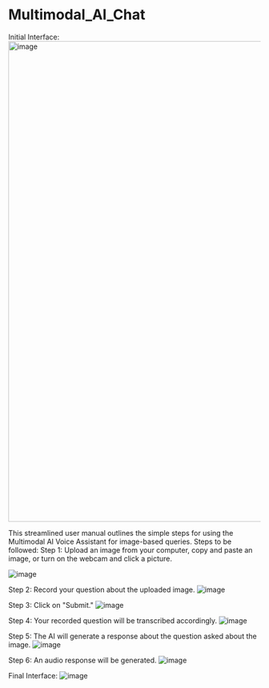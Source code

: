 # Multimodal_AI_Chat

Initial Interface:
<img width="960" alt="image" src="https://github.com/Uddeshya8272/Multimodal_AI_Chat/assets/118058617/934e51e6-1ac1-417d-b8dd-294ff6e39807">

This streamlined user manual outlines the simple steps for using the Multimodal AI Voice Assistant for image-based queries. 
Steps to be followed:
Step 1: Upload an image from your computer, copy and paste an image, or turn on the webcam and click a picture.
 
 ![image](https://github.com/Uddeshya8272/Multimodal_AI_Chat/assets/118058617/ce785e1c-c2ba-4697-9f1b-206ecd735803)

Step 2: Record your question about the uploaded image.
 ![image](https://github.com/Uddeshya8272/Multimodal_AI_Chat/assets/118058617/057127eb-c9fc-4ccd-90cf-1eef56a6020a)

Step 3: Click on "Submit."
![image](https://github.com/Uddeshya8272/Multimodal_AI_Chat/assets/118058617/ee8b00d6-300e-4742-956a-e061956b201e)

 
Step 4: Your recorded question will be transcribed accordingly.
![image](https://github.com/Uddeshya8272/Multimodal_AI_Chat/assets/118058617/cfd06e15-2448-4111-bfef-9da6f84b1d45)

 
Step 5: The AI will generate a response about the question asked about the image.
 ![image](https://github.com/Uddeshya8272/Multimodal_AI_Chat/assets/118058617/2a836f86-9ea5-45fd-8c26-9698f35d562b)



Step 6: An audio response will be generated.
 ![image](https://github.com/Uddeshya8272/Multimodal_AI_Chat/assets/118058617/a7b70974-0878-4b7c-8792-37db225955b1)


Final Interface:
 ![image](https://github.com/Uddeshya8272/Multimodal_AI_Chat/assets/118058617/b81f09f2-d159-40ca-990d-6655b90aafa1)




